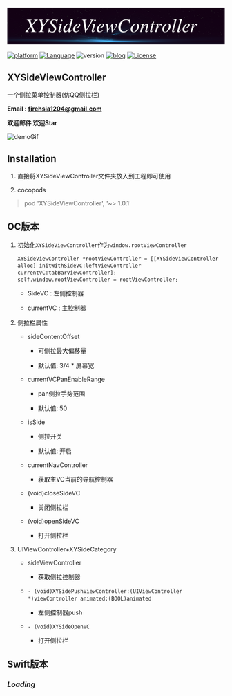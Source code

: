 ![XYSideViewController](icon.png)

[![platform](http://img.shields.io/badge/platform-iOS-orange.svg?style=flat)](https://developer.apple.com/iphone/index.action)
[![Language](http://img.shields.io/badge/language-ObjC&Swift-brightgreen.svg?style=flat)](https://developer.apple.com/documentation/)
![version](http://img.shields.io/badge/version-1.0.1-00FFFF.svg?style=flat)
[![blog](http://img.shields.io/badge/jianshu-简书-FF00FF.svg?style=flat)](http://www.jianshu.com/u/eec143f2560d)
[![License](http://img.shields.io/badge/license-MIT-ff69b4.svg?style=flat)](http://mit-license.org)

## XYSideViewController
一个侧拉菜单控制器(仿QQ侧拉栏)

**Email : firehsia1204@gmail.com**

**欢迎邮件 欢迎Star** 

![demoGif](demoGif.gif)

## Installation

1. 直接将XYSideViewController文件夹放入到工程即可使用

2. cocopods
 
 > pod 'XYSideViewController', '~> 1.0.1'
 
 
## OC版本

1. 初始化```XYSideViewController```作为```window.rootViewController```
 
	```
	XYSideViewController *rootViewController = [[XYSideViewController alloc] initWithSideVC:leftViewController currentVC:tabBarViewController];
	self.window.rootViewController = rootViewController;
	```
	
	- SideVC :  左侧控制器
	 
	- currentVC : 主控制器
 
2. 侧拉栏属性
 
   - sideContentOffset 
    
  		- 可侧拉最大偏移量  
  		
  		- 默认值:  3/4 * 屏幕宽
   - currentVCPanEnableRange
     
  		- pan侧拉手势范围  
 	  
  		- 默认值: 50
   - isSide 
    
   		- 侧拉开关
   		
   		- 默认值: 开启
   - currentNavController

     	- 获取主VC当前的导航控制器
     
   - (void)closeSideVC 
    
     	- 关闭侧拉栏
   - (void)openSideVC 

   		- 打开侧拉栏
  
3. UIViewController+XYSideCategory
   - sideViewController 
    
   		- 获取侧拉控制器
   - ```- (void)XYSidePushViewController:(UIViewController *)viewController animated:(BOOL)animated``` 
  
 	 	- 左侧控制器push
   - ```- (void)XYSideOpenVC``` 

   		- 打开侧拉栏
  
  
## Swift版本

### ***Loading***